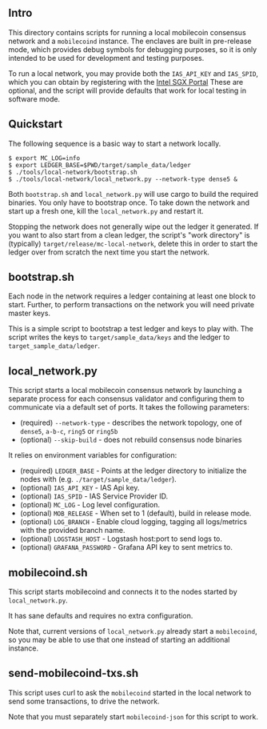 ## Intro

This directory contains scripts for running a local mobilecoin consensus network and a `mobilecoind` instance.
The enclaves are built in pre-release mode, which provides debug symbols for debugging purposes, so it is only intended to be used for development and testing purposes.

To run a local network, you may provide both the `IAS_API_KEY` and `IAS_SPID`, which you can obtain by registering with the [Intel SGX Portal](https://api.portal.trustedservices.intel.com/EPID-attestation)
These are optional, and the script will provide defaults that work for local testing in software mode.

## Quickstart

The following sequence is a basic way to start a network locally.

```
$ export MC_LOG=info
$ export LEDGER_BASE=$PWD/target/sample_data/ledger
$ ./tools/local-network/bootstrap.sh
$ ./tools/local-network/local_network.py --network-type dense5 &
```

Both `bootstrap.sh` and `local_network.py` will use cargo to build the required binaries.
You only have to bootstrap once. To take down the network and start up a fresh one,
kill the `local_network.py` and restart it.

Stopping the network does not generally wipe out the ledger it generated.
If you want to also start from a clean ledger, the script's "work directory" is (typically) `target/release/mc-local-network`,
delete this in order to start the ledger over from scratch the next time you start the network.

## bootstrap.sh

Each node in the network requires a ledger containing at least one block to start. Further, to perform transactions on the network you will
need private master keys.

This is a simple script to bootstrap a test ledger and keys to play with. The script writes the keys to `target/sample_data/keys` and the ledger to `target_sample_data/ledger`.

## local_network.py

This script starts a local mobilecoin consensus network by launching a separate process for each consensus validator and configuring them to communicate via a default set of ports. It takes the following parameters:

- (required) `--network-type` - describes the network topology, one of `dense5`, `a-b-c`, `ring5` or `ring5b`
- (optional) `--skip-build` - does not rebuild consensus node binaries

It relies on environment variables for configuration:

- (required) `LEDGER_BASE` - Points at the ledger directory to initialize the nodes with (e.g. `./target/sample_data/ledger`).
- (optional) `IAS_API_KEY` - IAS Api key.
- (optional) `IAS_SPID` - IAS Service Provider ID.
- (optional) `MC_LOG` - Log level configuration.
- (optional) `MOB_RELEASE` - When set to 1 (default), build in release mode.
- (optional) `LOG_BRANCH` - Enable cloud logging, tagging all logs/metrics with the provided branch name.
- (optional) `LOGSTASH_HOST` - Logstash host:port to send logs to.
- (optional) `GRAFANA_PASSWORD` - Grafana API key to sent metrics to.

## mobilecoind.sh

This script starts mobilecoind and connects it to the nodes started by `local_network.py`.

It has sane defaults and requires no extra configuration.

Note that, current versions of `local_network.py` already start a `mobilecoind`, so you may
be able to use that one instead of starting an additional instance.

## send-mobilecoind-txs.sh

This script uses curl to ask the `mobilecoind` started in the local network to send some transactions, to drive the network.

Note that you must separately start `mobilecoind-json` for this script to work.
